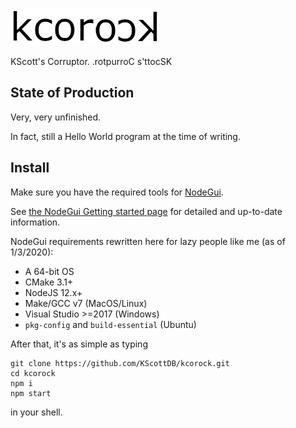 ![](assets/logo.png)

KScott's Corruptor. .rotpurroC s'ttocSK

## State of Production ##

Very, very unfinished.

In fact, still a Hello World program at the time of
writing.

## Install ##

Make sure you have the required tools for [NodeGui][0].

See [the NodeGui Getting started page][1] for
detailed and up-to-date information.

[0]: https://nodegui.org/
[1]: https://docs.nodegui.org/docs/guides/getting-started/

NodeGui requirements rewritten here for lazy people like me
(as of 1/3/2020):

- A 64-bit OS
- CMake 3.1+
- NodeJS 12.x+
- Make/GCC v7 (MacOS/Linux)
- Visual Studio >=2017 (Windows)
- `pkg-config` and `build-essential` (Ubuntu)

After that, it's as simple as typing

```
git clone https://github.com/KScottDB/kcorock.git
cd kcorock
npm i
npm start
```

in your shell.